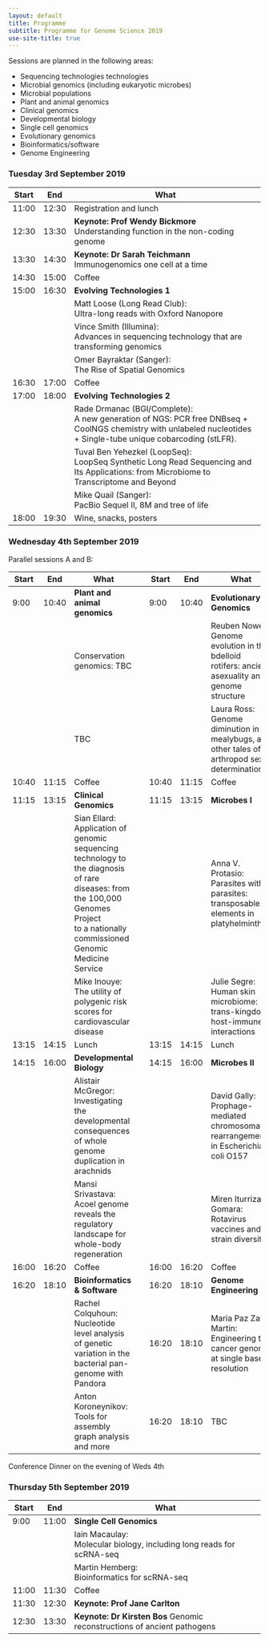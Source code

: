 ```yaml
---
layout: default
title: Programme
subtitle: Programme for Genome Science 2019
use-site-title: true
---
```


Sessions are planned in the following areas:

* Sequencing technologies technologies
* Microbial genomics (including eukaryotic microbes)
* Microbial populations
* Plant and animal genomics
* Clinical genomics
* Developmental biology
* Single cell genomics
* Evolutionary genomics
* Bioinformatics/software
* Genome Engineering


### Tuesday 3rd September 2019

| Start | End   | What                   |
|-------|-------|------------------------|
| 11:00 | 12:30 | Registration and lunch |
| 12:30 | 13:30 | __Keynote: Prof Wendy Bickmore__<br>Understanding function in the non-coding genome |
| 13:30 | 14:30 | __Keynote: Dr Sarah Teichmann__<br>Immunogenomics one cell at a time |
| 14:30 | 15:00 | Coffee                 |
| 15:00 | 16:30 | __Evolving Technologies 1__ |
|  |  | Matt Loose (Long Read Club): <br>Ultra-long reads with Oxford Nanopore |
|  |  | Vince Smith (Illumina): <br>Advances in sequencing technology that are transforming genomics |
|  |  | Omer Bayraktar (Sanger): <br>The Rise of Spatial Genomics |
| 16:30 | 17:00 | Coffee                 |
| 17:00 | 18:00 | __Evolving Technologies 2__ |
|  |  | Rade Drmanac (BGI/Complete): <br>A new generation of NGS:  PCR free DNBseq + CoolNGS chemistry with unlabeled nucleotides + Single-tube unique cobarcoding (stLFR). |
|  |  | Tuval Ben Yehezkel (LoopSeq): <br>LoopSeq Synthetic Long Read Sequencing and Its Applications: from Microbiome to Transcriptome and Beyond |
|  |  | Mike Quail (Sanger): <br>PacBio Sequel II, 8M and tree of life |
| 18:00 | 19:30 | Wine, snacks, posters  | 

### Wednesday 4th September 2019

Parallel sessions A and B:

| Start | End   | What                        |       | Start | End   | What       |
|-------|-------|-----------------------------|-------|-------|-------|------------|
| 9:00  | 10:40 | __Plant and animal genomics__   |       | 9:00  | 10:40 | __Evolutionary Genomics__ |
|       |       | Conservation genomics: TBC   |       |   |  |Reuben Nowell:<br>Genome evolution in the bdelloid rotifers: ancient asexuality and genome structure |
|       |       | TBC   |       |   |  |Laura Ross:<br>Genome diminution in mealybugs, and other tales of arthropod sex determination |
| 10:40 | 11:15 | Coffee                      |       | 10:40 | 11:15 | Coffee     |
| 11:15 | 13:15 | __Clinical Genomics__           |       | 11:15 | 13:15 | __Microbes I__ |
|       |       | Sian Ellard: <br>Application of genomic sequencing technology to the diagnosis of rare<br> diseases: from the 100,000 Genomes Project<br> to a nationally commissioned Genomic Medicine Service                                |       |       |       | Anna V. Protasio: <br>Parasites within parasites: transposable elements in platyhelminthes |
|       |       | Mike Inouye: <br>The utility of polygenic risk scores for cardiovascular disease                               |       |       |       | Julie Segre: <br>Human skin microbiome: trans-kingdom, host-immune interactions  |
| 13:15 | 14:15 | Lunch                       |       | 13:15 | 14:15 | Lunch      |
| 14:15 | 16:00 | __Developmental Biology__       |       | 14:15 | 16:00 | __Microbes II__ |
|  |  | Alistair McGregor:<br>Investigating the developmental consequences of whole genome duplication in arachnids      | | || David Gally: <br>Prophage-mediated chromosomal rearrangements in Escherichia coli O157 | 
|  |  | Mansi Srivastava:<br>Acoel genome reveals the regulatory landscape for whole-body regeneration      |  |  |  |Miren Iturriza-Gomara: <br>Rotavirus vaccines and strain diversity |
| 16:00 | 16:20 | Coffee                      |       | 16:00 | 16:20 | Coffee     |
| 16:20 | 18:10 | __Bioinformatics & Software__   |       | 16:20 | 18:10 | __Genome Engineering__ |
|       |       | Rachel Colquhoun: <br>Nucleotide level analysis of genetic variation in the bacterial pan-genome with Pandora  |       | 16:20 | 18:10 | Maria Paz Zafra Martin: <br>Engineering the cancer genome at single base resolution |
|       |       | Anton Koroneynikov: <br>Tools for assembly graph analysis and more  |       | 16:20 | 18:10 | TBC |


Conference Dinner on the evening of Weds 4th

### Thursday 5th September 2019

| Start | End   | What             |
|-------|-------|------------------|
| 9:00  | 11:00 | __Single Cell Genomics__      |
|   |  | Iain Macaulay:<br>Molecular biology, including long reads for scRNA-seq      |
|   |  | Martin Hemberg:<br>Bioinformatics for scRNA-seq     |
| 11:00 | 11:30 | Coffee           |
| 11:30 | 12:30 | __Keynote: Prof Jane Carlton__ |
| 12:30 | 13:30 | __Keynote: Dr Kirsten Bos__ Genomic reconstructions of ancient pathogens |
